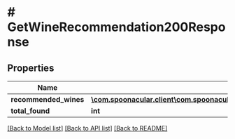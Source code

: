 # # GetWineRecommendation200Response

## Properties

Name | Type | Description | Notes
------------ | ------------- | ------------- | -------------
**recommended_wines** | [**\com.spoonacular.client\com.spoonacular.client.model\GetWineRecommendation200ResponseRecommendedWinesInner[]**](GetWineRecommendation200ResponseRecommendedWinesInner.md) |  |
**total_found** | **int** |  |

[[Back to Model list]](../../README.md#models) [[Back to API list]](../../README.md#endpoints) [[Back to README]](../../README.md)
